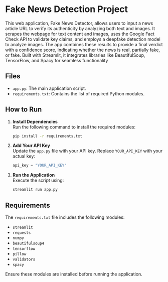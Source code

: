 # Fake News Detection Project

This web application, Fake News Detector, allows users to input a news article URL to verify its authenticity by analyzing both text and images. It scrapes the webpage for text content and images, uses the Google Fact Check API to validate key claims, and employs a deepfake detection model to analyze images. The app combines these results to provide a final verdict with a confidence score, indicating whether the news is real, partially fake, or fake. Built with Streamlit, it integrates libraries like BeautifulSoup, TensorFlow, and Spacy for seamless functionality

## Files
- `app.py`: The main application script.
- `requirements.txt`: Contains the list of required Python modules.

## How to Run

1. **Install Dependencies**  
    Run the following command to install the required modules:
    ```bash
    pip install -r requirements.txt
    ```

2. **Add Your API Key**  
    Update the `app.py` file with your API key. Replace `YOUR_API_KEY` with your actual key:
    ```python
    api_key = "YOUR_API_KEY"
    ```

3. **Run the Application**  
    Execute the script using:
    ```bash
    streamlit run app.py
    ```

## Requirements
The `requirements.txt` file includes the following modules:
- `streamlit`
- `requests`
- `numpy`
- `beautifulsoup4`
- `tensorflow`
- `pillow`
- `validators`
- `spacy`

Ensure these modules are installed before running the application.
